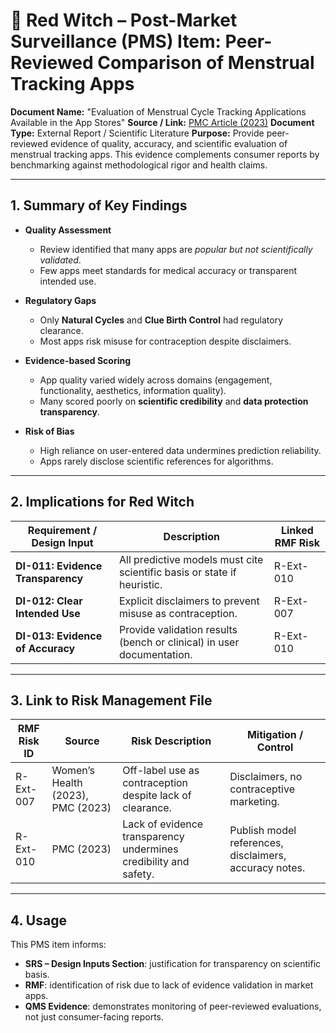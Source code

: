 # 📄 Red Witch – Post-Market Surveillance (PMS) Item: Peer-Reviewed Comparison of Menstrual Tracking Apps

**Document Name:** "Evaluation of Menstrual Cycle Tracking Applications Available in the App Stores"
**Source / Link:** [PMC Article (2023)](https://pmc.ncbi.nlm.nih.gov/articles/PMC10018377/)
**Document Type:** External Report / Scientific Literature
**Purpose:** Provide peer-reviewed evidence of quality, accuracy, and scientific evaluation of menstrual tracking apps. This evidence complements consumer reports by benchmarking against methodological rigor and health claims.

---

## 1. Summary of Key Findings

* **Quality Assessment**

  * Review identified that many apps are *popular but not scientifically validated*.
  * Few apps meet standards for medical accuracy or transparent intended use.

* **Regulatory Gaps**

  * Only **Natural Cycles** and **Clue Birth Control** had regulatory clearance.
  * Most apps risk misuse for contraception despite disclaimers.

* **Evidence-based Scoring**

  * App quality varied widely across domains (engagement, functionality, aesthetics, information quality).
  * Many scored poorly on **scientific credibility** and **data protection transparency**.

* **Risk of Bias**

  * High reliance on user-entered data undermines prediction reliability.
  * Apps rarely disclose scientific references for algorithms.

---

## 2. Implications for Red Witch

| Requirement / Design Input        | Description                                                             | Linked RMF Risk |
| --------------------------------- | ----------------------------------------------------------------------- | --------------- |
| **DI-011: Evidence Transparency** | All predictive models must cite scientific basis or state if heuristic. | R-Ext-010       |
| **DI-012: Clear Intended Use**    | Explicit disclaimers to prevent misuse as contraception.                | R-Ext-007       |
| **DI-013: Evidence of Accuracy**  | Provide validation results (bench or clinical) in user documentation.   | R-Ext-010       |

---

## 3. Link to Risk Management File

| RMF Risk ID | Source                            | Risk Description                                                 | Mitigation / Control                                   |
| ----------- | --------------------------------- | ---------------------------------------------------------------- | ------------------------------------------------------ |
| R-Ext-007   | Women’s Health (2023), PMC (2023) | Off-label use as contraception despite lack of clearance.        | Disclaimers, no contraceptive marketing.               |
| R-Ext-010   | PMC (2023)                        | Lack of evidence transparency undermines credibility and safety. | Publish model references, disclaimers, accuracy notes. |

---

## 4. Usage

This PMS item informs:

* **SRS – Design Inputs Section**: justification for transparency on scientific basis.
* **RMF**: identification of risk due to lack of evidence validation in market apps.
* **QMS Evidence**: demonstrates monitoring of peer-reviewed evaluations, not just consumer-facing reports.
